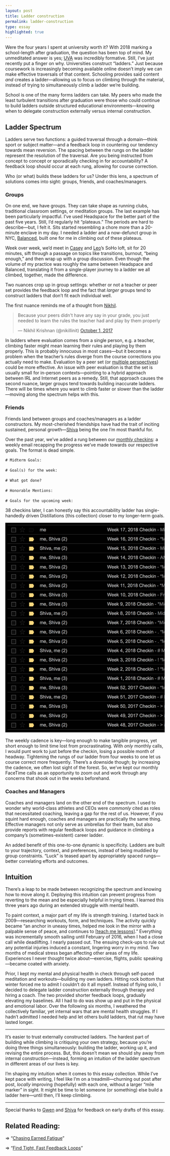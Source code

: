 ```yaml
---
layout: post
title: Ladder construction
permalink: ladder-construction
type: essay
highlighted: true
---
```


Were the four years I spent at university worth it? With 2018 marking a school-length after graduation, the question has been top of mind. My unmeditated answer is yes; [UVA](http://www.virginia.edu) was incredibly formative. Still, I’ve just recently put a finger on why. Universities construct “ladders.” Just because coursework is increasingly becoming available online doesn’t imply we can make effective traversals of that content. Schooling provides said content _and_ creates a ladder—allowing us to focus on climbing through the material, instead of trying to simultaneously climb a ladder we’re building.

School is one of the many forms ladders can take. My peers who made the least turbulent transitions after graduation were those who could continue to build ladders outside structured educational environments—knowing when to delegate construction externally versus internal construction.

## Ladder Spectrum

Ladders serve two functions: a guided traversal through a domain—think sport or subject matter—and a feedback loop in countering our tendency towards mean reversion. The spacing between the rungs on the ladder represent the resolution of the traversal. Are you being instructed from concept to concept or sporadically checking in for accountability? A feedback loop should occur at each rung, allowing for course correction.

Who (or what) builds these ladders for us? Under this lens, a spectrum of solutions comes into sight: groups, friends, and coaches/managers.

### Groups

On one end, we have groups. They can take shape as running clubs, traditional classroom settings, or meditation groups. The last example has been particularly impactful. I’ve used Headspace for the better part of the past five years. Still, I’d regularly hit “plateaus.” The periods are hard to describe—but, I felt it. Sits started resembling a chore more than a 20-minute enclave in my day. I needed a ladder and a now-defunct group in NYC, [Balanced](http://www.balanced.nyc), built one for me in climbing out of these plateaus.

Week over week, we’d meet in [Casey](https://twitter.com/CaseyRosengren) and [Leo](https://twitter.com/LeoWid)’s SoHo loft, sit for 20 minutes, sift through a passage on topics like transitions, burnout, “being enough,” and then wrap up with a group discussion. Even though the volume of my practice was roughly the same between Headspace and Balanced, translating it from a single-player journey to a ladder we all climbed, together, made the difference.

Two nuances crop up in group settings: whether or not a teacher or peer set provides the feedback loop and the fact that _larger_ groups tend to construct ladders that don’t fit each individual well.

The first nuance reminds me of a thought from [Nikhil](https://twitter.com/nikillinit).

<blockquote class="twitter-tweet" data-lang="en"><p lang="en" dir="ltr">Because your peers didn&#39;t have any say in your grade, you just needed to learn the rules the teacher had and play by them properly</p>&mdash; Nikhil Krishnan (@nikillinit) <a href="https://twitter.com/nikillinit/status/914636773447421952?ref_src=twsrc%5Etfw">October 1, 2017</a></blockquote> <script async src="https://platform.twitter.com/widgets.js" charset="utf-8"></script>

In ladders where evaluation comes from a single person, e.g. a teacher, climbing faster might mean learning their rules and playing by them properly. This is probably innocuous in most cases—but it becomes a problem when the teacher’s rules diverge from the course corrections you actually need to make. Evaluation by a peer set (or [multiple perspectives](/seek-perspectives)) could be more effective. An issue with peer evaluation is that the set is usually small for in-person contexts—pointing to a hybrid approach between IRL and Internet peers as a remedy. Still, that approach causes the second nuance, larger groups tend towards building inaccurate ladders. There will be times where you want to climb faster or slower than the ladder—moving along the spectrum helps with this.

### <a name="friends">Friends</a>

Friends land between groups and coaches/managers as a ladder constructors. My most-cherished friendships have had the trait of inciting sustained, personal growth—[Shiva](https://twitter.com/ShivaKilaru) being the one I’m most thankful for.

Over the past year, we’ve added a rung between our [monthly checkins](/monthly-checkins): a weekly email recapping the progress we’ve made towards our respective goals. The format is dead simple.

```
# Midterm Goals:

# Goal(s) for the week:

# What got done?

# Honorable Mentions:

# Goals for the upcoming week:
```

38 checkins later, I can honestly say this accountability ladder has single-handedly driven Distillations (this collection) closer to my longer-term goals.

![Email log of the checkins so far.](/public/images/checkin_log.png)

The weekly cadence is key—long enough to make tangible progress, yet short enough to limit time lost from procrastinating. With _only_ monthly calls, I would punt work to just before the checkin, losing a possible month of headway. Tightening the rungs of our ladder from four weeks to one let us course correct more frequently. There’s a downside though; by increasing the cadence, we often lost sight of the forest. So, we’ve kept our monthly FaceTime calls as an opportunity to zoom out and work through any concerns that shook out in the weeks beforehand.

### Coaches and Managers

Coaches and managers land on the other end of the spectrum. I used to wonder why world-class athletes and CEOs were _commonly_ cited as roles that necessitated coaching, leaving a gap for the rest of us. However, if you squint hard enough, coaches and managers are practically the same thing. Effective managers not only serve as umbrellas for their team, but also provide reports with regular feedback loops and guidance in climbing a company’s (sometimes-existent) career ladder.

An added benefit of this one-to-one dynamic is specificity. Ladders are built to your trajectory, context, and preferences, instead of being muddied by group constraints. “Luck” is teased apart by appropriately spaced rungs—better correlating efforts and outcomes.

## Intuition

There’s a leap to be made between recognizing the spectrum and knowing how to move along it. Deploying this intuition can prevent progress from reverting to the mean and be especially helpful in trying times. I learned this three years ago during an extended struggle with mental health.

To paint context, a major part of my life is strength training. I started back in 2009—researching workouts, form, and techniques. The activity quickly became “an anchor in uneasy times, helped me look in the mirror with a palpable sense of peace, and continues to [[teach me lessons](/time-under-tension)].” Everything was incrementally smooth sailing until February of 2016, when I had a close call while deadlifting. I nearly passed out. The ensuing check-ups to rule out any potential injuries induced a constant, lingering worry in my mind. Two months of medical stress began affecting other areas of my life. Experiences I never thought twice about—exercise, flights, public speaking—became coated with anxiety.

Prior, I kept my mental and physical health in check through self-paced meditation and workouts—building my own ladders. Hitting rock bottom that winter forced me to admit I couldn’t do it all myself. Instead of flying solo, I decided to delegate ladder construction externally through therapy and hiring a coach. The two provided shorter feedback loops, gradually elevating my baselines. All I had to do was show up and put in the physical and emotional labor. Over the following six months, I weathered the collectively familiar, yet internal wars that are mental health struggles. If I hadn’t admitted I needed help and let others build ladders, that rut may have lasted longer.

---

It’s easier to trust externally constructed ladders. The hardest part of building while climbing is critiquing your own strategy, because you’re doing three things simultaneously: building the ladder, working up it, and revising the entire process. But, this doesn’t mean we should shy away from internal construction—instead, forming an intuition of the ladder spectrum in different areas of our lives is key.

I’m shaping my intuition when it comes to this essay collection. While I’ve kept pace with writing, I feel like I’m on a treadmill—churning out post after post, _locally_ improving (hopefully) with each one, without a larger “mile marker” in sight. It might be time to let someone (or something) else build a ladder here—until then, I’ll keep climbing.

---

Special thanks to [Gwen](https://twitter.com/purpleyay) and [Shiva](http://twitter.com/ShivaKilaru) for feedback on early drafts of this essay.

## Related Reading:

⇒ “[Chasing Earned Fatigue](/earned-fatigue)”

⇒ “[Find Tight, Fast Feedback Loops](https://docs.google.com/document/d/14oYTj9gn9_XVtcXnlbmOiCHPB7sm-IsC3yOcAer55i0/edit#heading=h.pzt11033qdtd)”
